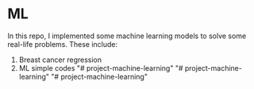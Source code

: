 # ML
In this repo, I implemented some machine learning models to solve some real-life problems. These include:
1. Breast cancer regression
2. ML simple codes
"# project-machine-learning" 
"# project-machine-learning" 
"# project-machine-learning" 
